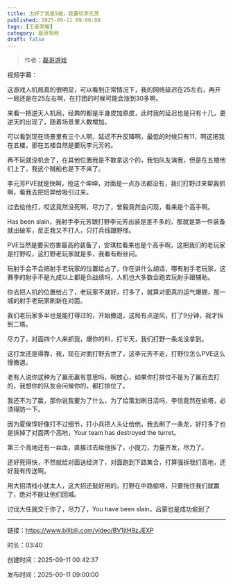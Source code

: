 ```yaml
---
title: 太好了我是5楼，我要玩李元芳
published: 2025-09-11 09:00:00
tags: [王者荣耀]
category: 磊哥视频
draft: false
---
```



> 作者：[磊哥游戏](https://space.bilibili.com/268941858?spm_id_from=333.788.upinfo.head.click)

视频字幕：

这游戏人机局真的很明显，可以看到正常情况下，我的网络延迟在25左右，再开一局还是在25左右啊，在打团的时候可能会涨到30多啊。

来看一把逆天人机局，经典的都是半身皮加原皮，此时我的延迟也是只有十几，更逆天的出现了，随着场景里人数增加。

可以看到现在场景里有三个人啊，延迟不升反降啊，最低的时候只有11，啊这把我在五楼，那在五楼自然是要玩李元芳的。

再不玩就没机会了，在其他位置我是不敢拿这个的，我怕队友演我，但是在五楼他们上了，我这个贼船也是下不来了。

李元芳PVE就是快啊，抢这个坤坤，对面是一点办法都没有，我们打野过来帮我抓啊，看我去把后羿给吸引过来。

过去给他打，哎这竟然没死啊，尽力了，曾毅竟然会闪现，看来是个高手啊。

Has been slain，我射手李元芳跟打野李元芳出装是差不多的，那就是第一件装备就出破军，反正我又不打人，只打兵线跟野怪。

PVE当然是要买伤害最高的装备了，安琪拉看来也是个高手啊，这把我们的老玩家是打野哎，这打野老玩家就是多，我看有粉丝问。

玩射手会不会把射手老玩家的位置给占了，你在讲什么胡话，哪有射手老玩家，这赛季的射手不是九成以上都是负战绩吗，人机也大多数会跑去玩射手跟辅助。

你去把人机的位置给占了，老玩家不就好，打多了，就算对面真的运气爆棚，那一城的射手老玩家刷新在对面。

我们老玩家多半也是能打得过的，开始撤退，这局有点逆风，打了9分钟，我才拆到二塔。

尽力了，对面四个人来抓我，爆你的料，打半天，我们打野一条龙没拿到。

这打龙还是得靠，我，现在对面打野去世了，这李元芳不走，打野位怎么PVE这么慢撤退。

老有人说你这种为了赢而赢有意思吗，啊放心，如果你打排位不是为了赢而去打的，我想你的队友会问候你的，都打排位了。

我还不为了赢，那你说我要为了什么，为了给策划刷日活吗，李信竟然在偷塔，必须得防一下。

因为夏侯惇好像打不过细节，打小兵把人头让给他，我去刷了一条龙，好打多了也是拆掉了对面两个高地，Your team has destroyed the turret。

第三个高地还有一丝血，直接过去给他拆了，小提刀，力量齐发，尽力了。

还好死得快，不然就给对面送经济了，对面跑到下路集合，打算强拆我们高地，还好我有传送啊。

用大招清线小犹太人，这大招还挺好用的，打野在中路偷塔，只要拖住我们就赢了，绝对不能让他们回城。

讨伐大任就交于你了，尽力了，You have been slain，吕蒙也是成功偷到了

---


链接：https://www.bilibili.com/video/BV1jtH9zJEXP



时长：03:40

创建时间：2025-09-11 00:42:37

发布时间：2025-09-11 09:00:00
